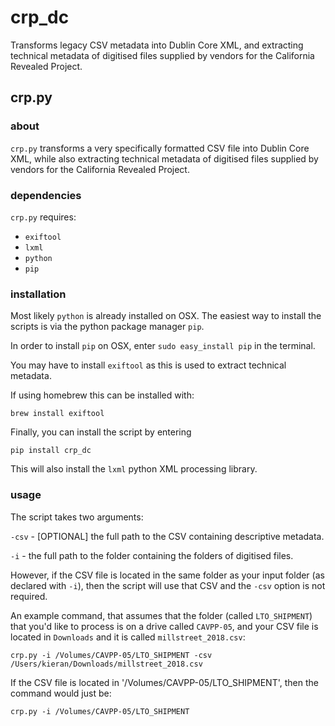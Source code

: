 crp_dc
========
Transforms legacy CSV metadata into Dublin Core XML, and extracting technical metadata of digitised files supplied by vendors for the California Revealed Project.

## crp.py

### about

`crp.py` transforms a very specifically formatted CSV file into Dublin Core XML, while also extracting technical metadata of digitised files supplied by vendors for the California Revealed Project.

### dependencies
`crp.py` requires:
- `exiftool`
- `lxml`
- `python`
- `pip`

### installation
Most likely `python` is already installed on OSX. The easiest way to install the scripts is via the python package manager `pip`.

In order to install `pip` on OSX, enter `sudo easy_install pip` in the terminal.

You may have to install `exiftool` as this is used to extract technical metadata.

If using homebrew this can be installed with:

`brew install exiftool`

Finally, you can install the script by entering

`pip install crp_dc`

This will also install the `lxml` python XML processing library.

### usage
The script takes two arguments:

`-csv` - [OPTIONAL] the full path to the CSV containing descriptive metadata.

`-i` - the full path to the folder containing the folders of digitised files.

However, if the CSV file is located in the same folder as your input folder (as declared with `-i`), then the script will use that CSV and the `-csv` option is not required.

An example command, that assumes that the folder (called `LTO_SHIPMENT`) that you'd like to process is on a drive called `CAVPP-05`, and your CSV file is located in `Downloads` and it is called `millstreet_2018.csv`:

`crp.py -i /Volumes/CAVPP-05/LTO_SHIPMENT -csv /Users/kieran/Downloads/millstreet_2018.csv`

If the CSV file is located in '/Volumes/CAVPP-05/LTO_SHIPMENT', then the command would just be:

`crp.py -i /Volumes/CAVPP-05/LTO_SHIPMENT`



